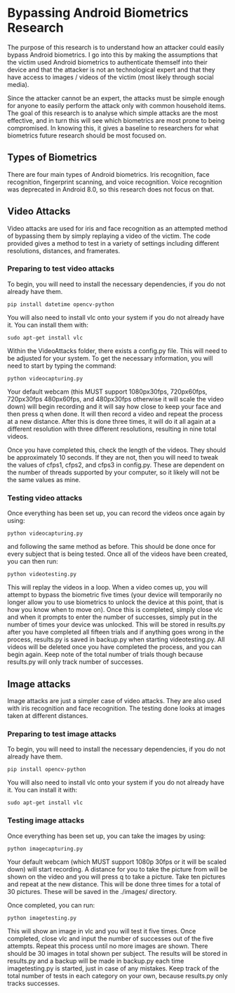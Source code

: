 # Bypassing Android Biometrics Research

The purpose of this research is to understand how an attacker could easily
bypass Android biometrics. I go into this by making the assumptions that the
victim used Android biometrics to authenticate themself into their device and
that the attacker is not an technological expert and that they have access
to images / videos of the victim (most likely through social media).

Since the attacker cannot be an expert, the attacks must be simple enough
for anyone to easily perform the attack only with common household items.
The goal of this research is to analyse which simple attacks are the most
effective, and in turn this will see which biometrics are most prone to
being compromised. In knowing this, it gives a baseline to researchers
for what biometrics future research should be most focused on. 

## Types of Biometrics

There are four main types of Android biometrics. Iris recognition, face
recognition, fingerprint scanning, and voice recognition. Voice recognition
was deprecated in Android 8.0, so this research does not focus on that.

## Video Attacks

Video attacks are used for iris and face recognition as an attempted method
of bypassing them by simply replaying a video of the victim. The code
provided gives a method to test in a variety of settings including different
resolutions, distances, and framerates.

### Preparing to test video attacks

To begin, you will need to install the necessary dependencies, if you do not
already have them.


```
pip install datetime opencv-python
```

You will also need to install vlc onto your system if you do not
already have it. You can install them with:

```
sudo apt-get install vlc
```

Within the VideoAttacks folder, there exists a config.py file. This will need
to be adjusted for your system. To get the necessary information, you will need
to start by typing the command:

```
python videocapturing.py
```

Your default webcam (this MUST support 1080px30fps, 720px60fps, 720px30fps 480px60fps, 
and 480px30fps otherwise
it will scale the video down) will begin recording and it will say how close to keep
your face and then press q when done. It will then record a video and repeat the process
at a new distance. After this is done three times, it will do it all again at a different
resolution with three different resolutions, resulting in nine total videos.

Once you have completed this, check the length of the videos. They should be approximately
10 seconds. If they are not, then you will need to tweak the values of cfps1, cfps2, and
cfps3 in config.py. These are dependent on the number of threads supported by your computer,
so it likely will not be the same values as mine.

### Testing video attacks

Once everything has been set up, you can record the videos once again by using:

```
python videocapturing.py
```

and following the same method as before. This should be done once for every subject that is
being tested. Once all of the videos have been created, you can then run:

```
python videotesting.py
```

This will replay the videos in a loop. When a video comes up, you will attempt to bypass the
biometric five times (your device will temporarily no longer allow you to use biometrics to
unlock the device at this point, that is how you know when to move on). Once this is
completed, simply close vlc and when it prompts to enter the number of successes, simply
put in the number of times your device was unlocked. This will be stored in results.py
after you have completed all fifteen trials and if anything goes wrong in the process,
results.py is saved in backup.py when starting videotesting.py. All videos will be deleted
once you have completed the process, and you can begin again. Keep note of the total number
of trials though because results.py will only track number of successes. 

## Image attacks

Image attacks are just a simpler case of video attacks. They are also used with iris recognition
and face recognition. The testing done looks at images taken at different distances.


### Preparing to test image attacks

To begin, you will need to install the necessary dependencies, if you do not
already have them.


```
pip install opencv-python
```

You will also need to install vlc onto your system if you do not already have it.
You can install it with:

```
sudo apt-get install vlc
```

### Testing image attacks

Once everything has been set up, you can take the images by using:

```
python imagecapturing.py
```

Your default webcam (which MUST support 1080p 30fps or it will be scaled down) will
start recording. A distance for you to take the picture from will be shown on the
video and you will press q to take a picture. Take ten pictures and repeat at the
new distance. This will be done three times for a total of 30 pictures. These will
be saved in the ./images/ directory.

Once completed, you can run:

```
python imagetesting.py
```

This will show an image in vlc and you will test it five 
times. Once completed, close vlc and input the number of successes out of the five 
attempts. Repeat this process until no more images are shown. There should be 30
images in total shown per subject. The results will be stored in results.py and
a backup will be made in backup.py each time imagetesting.py is started, just in
case of any mistakes. Keep track of the total number of tests in each category on
your own, because results.py only tracks successes.  
